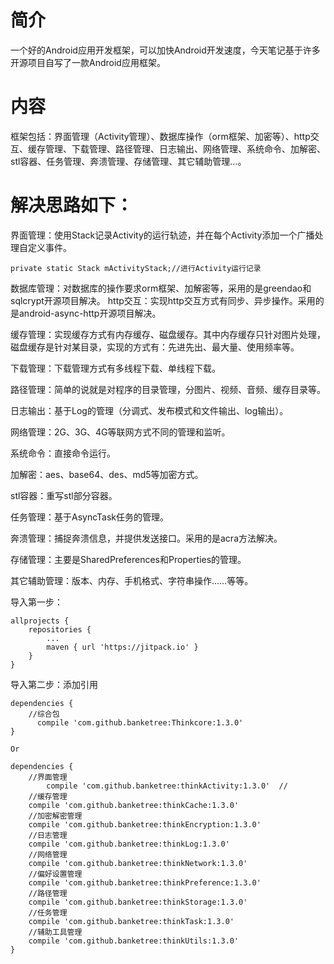 # 简介

一个好的Android应用开发框架，可以加快Android开发速度，今天笔记基于许多开源项目自写了一款Android应用框架。



# 内容

框架包括：界面管理（Activity管理）、数据库操作（orm框架、加密等）、http交互、缓存管理、下载管理、路径管理、日志输出、网络管理、系统命令、加解密、stl容器、任务管理、奔溃管理、存储管理、其它辅助管理…。



# 解决思路如下：

界面管理：使用Stack记录Activity的运行轨迹，并在每个Activity添加一个广播处理自定义事件。

	private static Stack mActivityStack;//进行Activity运行记录
数据库管理：对数据库的操作要求orm框架、加解密等，采用的是greendao和sqlcrypt开源项目解决。
http交互：实现http交互方式有同步、异步操作。采用的是android-async-http开源项目解决。

缓存管理：实现缓存方式有内存缓存、磁盘缓存。其中内存缓存只针对图片处理，磁盘缓存是针对某目录，实现的方式有：先进先出、最大量、使用频率等。

下载管理：下载管理方式有多线程下载、单线程下载。

路径管理：简单的说就是对程序的目录管理，分图片、视频、音频、缓存目录等。

日志输出：基于Log的管理（分调式、发布模式和文件输出、log输出）。

网络管理：2G、3G、4G等联网方式不同的管理和监听。

系统命令：直接命令运行。

加解密：aes、base64、des、md5等加密方式。

stl容器：重写stl部分容器。

任务管理：基于AsyncTask任务的管理。

奔溃管理：捕捉奔溃信息，并提供发送接口。采用的是acra方法解决。

存储管理：主要是SharedPreferences和Properties的管理。

其它辅助管理：版本、内存、手机格式、字符串操作……等等。



导入第一步：

	allprojects {
		repositories {
			...
			maven { url 'https://jitpack.io' }
		}
	}
	
导入第二步：添加引用

	dependencies {
		//综合包
	      compile 'com.github.banketree:Thinkcore:1.3.0'
	}
	
	Or
	
	dependencies {
		//界面管理
	        compile 'com.github.banketree:thinkActivity:1.3.0'  //
		//缓存管理
		compile 'com.github.banketree:thinkCache:1.3.0'
		//加密解密管理
		compile 'com.github.banketree:thinkEncryption:1.3.0'
		//日志管理
		compile 'com.github.banketree:thinkLog:1.3.0'
		//网络管理
		compile 'com.github.banketree:thinkNetwork:1.3.0'
		//偏好设置管理
		compile 'com.github.banketree:thinkPreference:1.3.0'
		//路径管理
		compile 'com.github.banketree:thinkStorage:1.3.0'
		//任务管理
		compile 'com.github.banketree:thinkTask:1.3.0'
		//辅助工具管理
		compile 'com.github.banketree:thinkUtils:1.3.0'
	}

